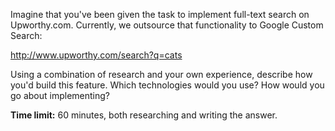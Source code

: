 Imagine that you've been given the task to implement full-text search on Upworthy.com.
Currently, we outsource that functionality to Google Custom Search:

http://www.upworthy.com/search?q=cats

Using a combination of research and your own experience, describe how you'd build
this feature. Which technologies would you use? How would you go about implementing?

**Time limit:** 60 minutes, both researching and writing the answer.